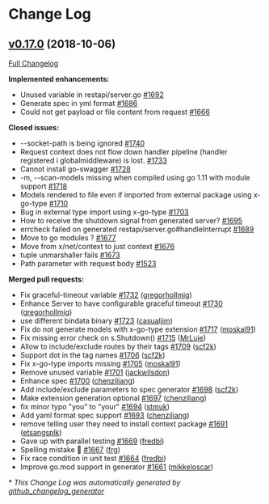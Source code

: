 # Change Log

## [v0.17.0](https://github.com/protodev-site/go-swagger/tree/v0.17.0) (2018-10-06)
[Full Changelog](https://github.com/protodev-site/go-swagger/compare/0.16.0...v0.17.0)

**Implemented enhancements:**

- Unused variable in restapi/server.go [\#1692](https://github.com/protodev-site/go-swagger/issues/1692)
- Generate spec in yml format [\#1686](https://github.com/protodev-site/go-swagger/issues/1686)
- Could not get payload or file content from request [\#1666](https://github.com/protodev-site/go-swagger/issues/1666)

**Closed issues:**

- --socket-path is being ignored [\#1740](https://github.com/protodev-site/go-swagger/issues/1740)
- Request context does not flow down handler pipeline \(handler registered i globalmiddleware\) is lost. [\#1733](https://github.com/protodev-site/go-swagger/issues/1733)
- Cannot install go-swagger [\#1728](https://github.com/protodev-site/go-swagger/issues/1728)
- -m, --scan-models missing when compiled using go 1.11 with module support [\#1718](https://github.com/protodev-site/go-swagger/issues/1718)
- Models rendered to file even if imported from external package using x-go-type [\#1710](https://github.com/protodev-site/go-swagger/issues/1710)
- Bug in external type import using x-go-type [\#1703](https://github.com/protodev-site/go-swagger/issues/1703)
- How to receive the shutdown signal from generated server? [\#1695](https://github.com/protodev-site/go-swagger/issues/1695)
- errcheck failed on generated restapi/server.go\#handleInterrupt [\#1689](https://github.com/protodev-site/go-swagger/issues/1689)
- Move to go modules ? [\#1677](https://github.com/protodev-site/go-swagger/issues/1677)
- Move from x/net/context to just context [\#1676](https://github.com/protodev-site/go-swagger/issues/1676)
- tuple unmarshaller fails [\#1673](https://github.com/protodev-site/go-swagger/issues/1673)
- Path parameter with request body [\#1523](https://github.com/protodev-site/go-swagger/issues/1523)

**Merged pull requests:**

- Fix graceful-timeout variable [\#1732](https://github.com/protodev-site/go-swagger/pull/1732) ([gregorhollmig](https://github.com/gregorhollmig))
- Enhance Server to have configurable graceful timeout [\#1730](https://github.com/protodev-site/go-swagger/pull/1730) ([gregorhollmig](https://github.com/gregorhollmig))
- use different bindata binary [\#1723](https://github.com/protodev-site/go-swagger/pull/1723) ([casualjim](https://github.com/casualjim))
- Fix do not generate models with x-go-type extension [\#1717](https://github.com/protodev-site/go-swagger/pull/1717) ([moskal91](https://github.com/moskal91))
- Fix missing error check on s.Shutdown\(\) [\#1715](https://github.com/protodev-site/go-swagger/pull/1715) ([MrLuje](https://github.com/MrLuje))
- Allow to include/exclude routes by their tags [\#1709](https://github.com/protodev-site/go-swagger/pull/1709) ([scf2k](https://github.com/scf2k))
- Support dot in the tag names [\#1706](https://github.com/protodev-site/go-swagger/pull/1706) ([scf2k](https://github.com/scf2k))
- Fix x-go-type imports missing [\#1705](https://github.com/protodev-site/go-swagger/pull/1705) ([moskal91](https://github.com/moskal91))
- Remove unused variable [\#1701](https://github.com/protodev-site/go-swagger/pull/1701) ([jackwilsdon](https://github.com/jackwilsdon))
- Enhance spec  [\#1700](https://github.com/protodev-site/go-swagger/pull/1700) ([chenziliang](https://github.com/chenziliang))
- Add include/exclude parameters to spec generator [\#1698](https://github.com/protodev-site/go-swagger/pull/1698) ([scf2k](https://github.com/scf2k))
- Make extension generation optional [\#1697](https://github.com/protodev-site/go-swagger/pull/1697) ([chenziliang](https://github.com/chenziliang))
- fix minor typo "you" to "your" [\#1694](https://github.com/protodev-site/go-swagger/pull/1694) ([stmuk](https://github.com/stmuk))
- Add yaml format spec support [\#1693](https://github.com/protodev-site/go-swagger/pull/1693) ([chenziliang](https://github.com/chenziliang))
- remove telling user they need to install context package [\#1691](https://github.com/protodev-site/go-swagger/pull/1691) ([etsangsplk](https://github.com/etsangsplk))
- Gave up with parallel testing [\#1669](https://github.com/protodev-site/go-swagger/pull/1669) ([fredbi](https://github.com/fredbi))
- Spelling mistake 🍝 [\#1667](https://github.com/protodev-site/go-swagger/pull/1667) ([frg](https://github.com/frg))
- Fix race condition in unit test [\#1664](https://github.com/protodev-site/go-swagger/pull/1664) ([fredbi](https://github.com/fredbi))
- Improve go.mod support in generator [\#1661](https://github.com/protodev-site/go-swagger/pull/1661) ([mikkeloscar](https://github.com/mikkeloscar))

\* *This Change Log was automatically generated by [github_changelog_generator](https://github.com/skywinder/Github-Changelog-Generator)*

